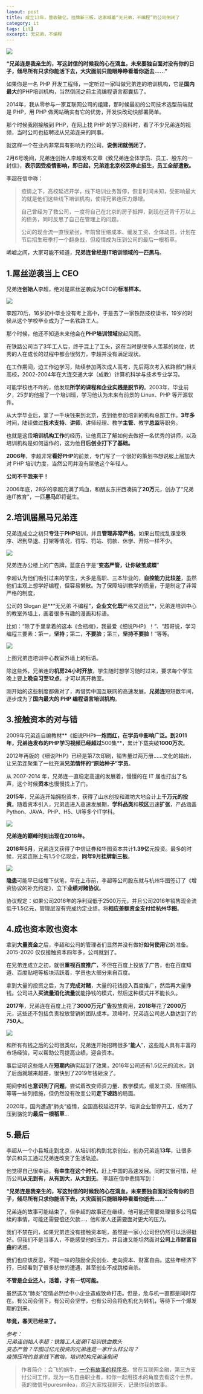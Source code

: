 ```yaml
---
layout: post
title: 成立13年，营收破亿，挂牌新三板，这家喊着“无兄弟，不编程”的公司倒闭了
category: it
tags: [it]
excerpt: 无兄弟，不编程
---
```


![](http://favorites.ren/assets/images/2020/it/xiongdilian01.jpeg)

**“兄弟连是我亲生的，写这封信的时候我的心在滴血，未来要独自面对没有你的日子，倾尽所有只求你能活下去，大灾面前只能眼睁睁看着你逝去……”**

如果你是一名 PHP 开发工程师，一定听过一家叫做兄弟连的培训机构，它是**国内最大**的PHP培训机构，当然倒闭之前主流编程语言都囊括了。

2014年，我从零参与一家互联网公司的组建，那时候最初的公司技术选型前端就是 PHP，用 PHP 做网站确实有它的优势，开发快改动快部署简单。

那个时候我刚接触到 PHP，在网上找 PHP 的学习资料时，看了不少兄弟连的视频，当时公司也招聘过从兄弟连来的同事。

就这样一个在业内非常具有影响力的公司，**说倒闭就倒闭了**。

2月6号晚间，兄弟连创始人李超发布文章《致兄弟连全体学员、员工、股东的一封信》，**表示因受疫情影响，即日起，兄弟连北京校区停止招生，员工全部遣散。**

李超在信中称：

>疫情之下，高校延迟开学，线下培训业务暂停，恢复时间未知，受影响最大的就是他们这些线下培训机构，使得兄弟连压力爆增。
>
>自己曾经为了救公司，一度将自己在北京的房子抵押，到现在还背千万以上的债务，同时反思了自己在管理上的问题。
>
>公司的现金流一直很紧张，年前曾压缩成本、缓发工资、全体动员，计划在节后招生旺季打一个翻身战，但疫情成为压到公司的最后一根稻草。

唏嘘之间，大家可能不知道，**兄弟连曾经是IT培训领域的一匹黑马**。


## 1.屌丝逆袭当上 CEO

兄弟连**创始人**李超，绝对是屌丝逆袭成为CEO的**标准样本**。

![](http://favorites.ren/assets/images/2020/it/xiongdilian01.jpeg)

李超70后，16岁初中毕业没有考上高中，于是去了一家铁路技校读书，19岁的时候从这个学校毕业成为了一名铁路工人。

那个时候，他还不知道未来他会在**PHP培训领域**掀起风雨。

在铁路公司当了3年工人后，终于混上了工头，这在当时是很多人羡慕的岗位，优秀的人在成长的过程中都会很努力，李超并没有满足现状。

在工作期间，边工作边学习，陆续参加两次成人高考，先后两次考入铁路部门相关高校，2002-2004年在大连交通大学（成教）计算机科学与技术专业学习。

可能学校也不咋的，他发现**所学的课程和企业实践是脱节的**。2003年，毕业前夕，25岁的他报了一个培训班，学习他认为未来有前景的 Linux、PHP 等开源软件。

从大学毕业后，拿了一千块钱来到北京，去到他参加培训的机构总部工作。**3年多**时间，陆续做过**技术支持**、**讲师**，讲师经理、教学**主管**、教学**总监**等职务。

也就是这段**培训机构工作**的经历，让他真正了解如何去做好一名优秀的讲师，以及培训机构是如何运作的，这为他**日后创业打下了基础。**

**2006年**，李超非常**看好PHP**的前景，专门写了一个很好的策划书想说服上层加大对 PHP 培训力度，当然公司并没有屌他这个年轻人。

**公司不干我来干！**

2006年底，28岁的李超充满了鸡血，和朋友东拼西凑搞了**20万**元，创办了“兄弟连IT教育”，一匹**黑马**即将诞生。

## 2.培训届黑马兄弟连

兄弟连成立之初只**专注**于**PHP**培训，并且**管理非常严格**，如果出现扰乱课堂秩序、迟到早退、打架等情况，罚写、罚站、罚款、休学、开除一样不少。

![](http://favorites.ren/assets/images/2020/it/xiongdilian01.jpeg)

兄弟连办公楼上的广告牌，蓝底白字是“**变态严管，让你破茧成蝶**”

李超认为他们吸引过来的学生，大多是高职、三本毕业的，**自控能力比较差**，虽然他们主观上想学好编程，但容易懒散。为了保障培训教学的质量，于是制定了非常严格的制度，

公司的 Slogan 是**“无兄弟 不编程“**，企业文化既**严格又逗比**，兄弟连培训中心的教室外墙上，画着很多有趣的漫画和标语。

比如：“除了手里拿着的这本《金瓶梅》，我最爱《细说PHP》！”、“超哥说，学习编程三要素：第一，**坚持**；第二，**不要脸**；第三，**坚持不要脸！**”等等。

![](http://favorites.ren/assets/images/2020/it/xiongdilian01.jpeg)

上图兄弟连培训中心教室外墙上的标语。

除这些外，兄弟连的**机房24小时开放**，学生随时想学习随时过来，要求每个学生晚上要**上晚自习至12点**，才可以离开教室。

刚开始的这些制度都做对了，再借势中国互联网的高速发展。**兄弟连**短短数年间，逐步成为了**国内最大的 PHP 编程语言培训机构**。


## 3.接触资本的对与错

2009年兄弟连自编教材**《细说PHP》**一炮而红，在学员中影响广泛。到2011年，兄弟连发布的PHP学习视频已经超过**500集**，累计下载突破**1000万次**。

2012年再版的《细说PHP》已经是第7次印刷，销售量过两万册……文化的输出，让兄弟连聚集了一批充满**兄弟情怀的“原始种子”学员**。

从 2007-2014 年，兄弟连一直稳定高速的发展着，慢慢的在 IT 届也打出了名声，这个时候**资本**也慢慢找上了门。

**2015年**，兄弟连开始拥抱资本，获得了山水创投和潍坊大地合计上**千万元的投资**。随着资本引入，兄弟连进入高速发展期，**学科品类**和**校区**迅速**扩张**，产品涵盖Python、JAVA、PHP、H5、UI等多个IT学科。

![](http://favorites.ren/assets/images/2020/it/xiongdilian01.jpeg)

**兄弟连的巅峰时刻出现在2016年。**

**2016年5月**，兄弟连又获得了中信证券和华图资本共计**1.39亿**元投资。最多的时候，兄弟连账上有1.5个亿现金，**同年9月挂牌新三板**。

![](http://favorites.ren/assets/images/2020/it/xiongdilian01.jpeg)

**隐患**可能早已经埋下伏笔，早在上市前，李超等公司股东就与杭州华图签订了《增资协议的补充约定》，立下**业绩对赌协议**。

协议规定：如果公司2016年的净利润低于2500万元，并且公司2016年销售现金流低于1.5亿元，管理层没有完成约定业绩，将**相应差额资金支付给杭州华图**。

## 4.成也资本败也资本

拿到**大量资金**之后，李超和公司的管理者们显然并没有做好**如何使用**它的准备。2015-2020 仅仅接触资本四年多，公司就到了。

在兄弟连成立之初，就很**重视百度推广**，不但在百度上投放了广告，也在百度知道、百度贴吧等板块活跃着，学员也大部分来自百度。

拿到大量的投资之后，为了**完成对赌**，大量的花钱投入百度推广，然后再大量挣钱。公司进入**买流量消化流量**就能挣钱的模式，然后这种模式并不能长久。

**2017年**，兄弟连在百度上花了**3000万元广告**投放费用，**2018年**花了**2000万**元，这些还不包括负责投放营销的团队成本。顶峰时，兄弟连公司总人数达到了约**750人**。

![](http://favorites.ren/assets/images/2020/it/xiongdilian01.jpeg)

和所有有钱之后的公司很类似，兄弟连开始招聘很多“**能人**”，这些能人具有丰富的市场经验，可以帮助公司提高业绩，迎合资本。

事后证明这些能人在**短期内**确实起到了效果，2016年公司还有1.5亿元的流水，到了后面就越来越差，很快到了2019年钱砸没了。

期间李超也**意识到了问题**，尝试着改变师资力量、教学模式，缓发工资、压缩团队等等一些列措施，但仍然没有改变公司**走下坡路**的局面。

2020年，国内遭遇“肺炎”疫情，全国高校延迟开学，培训企业暂停开工，成为了压到骆驼的**最后一根稻草**...

## 5.最后

李超从一个小县城走到北京，从培训机构到北京创业，创办兄弟连**13年**，让很多学员和员工通过兄弟连改变了生活轨迹。

他觉得自己很幸运，**有幸生在这个时代**，赶上中国的高速发展。同时又很可惜，经历公司**从无到有，从有到大，从大到无**。
李超在信中悲情写到：

**“兄弟连是我亲生的，写这封信的时候我的心在滴血，未来要独自面对没有你的日子，倾尽所有只求你能活下去，大灾面前只能眼睁睁看着你逝去……”**

兄弟连的故事可能结束了，但李超的故事还在继续，他可能还需要处理很多公司后续的事情，可能还需要偿还欠款...，他和家人还需要面对更大的压力。

我们不禁在问，如果兄弟连没有接触资本呢，虽然是一家小公司但仍然可以活得挺好。但我们不是当事人，不能感受他的压力，并且谁又能坦然面对**公司上市财富自由**的诱惑。

我们也应该反思，不能一味的鼓励全民创业、走向资本、财富自由。这些年经济下行，已经看到了很多悲惨的遭遇，甚至创业不成跳楼自杀。

**不管是企业还人，活着，才有一切可能。**

虽然这次“肺炎”疫情必然给中小企业造成致命打击。但是，危与机一直都是同时存在。有公司会倒下，有公司会坚守，也有公司会将危机化为转机，等待下一个爆发期的到来。

**毕竟，春天已经来了。**


*参考：  
兄弟连创始人李超：铁路工人逆袭IT培训铁血教头  
变态严管？华图过亿元投资的兄弟连是一家什么样公司？  
疫情压垮的首家线下教培，培训机构兄弟连倒闭*


>作者简介：会飞的蜗牛，[一个有故事的程序员](http://www.ityouknow.com/it/2019/12/18/xinzi-10year.html)。曾在互联网金融，第三方支付公司工作，现为一名自由职业者，和你一起用技术的角度去看这个世界。我的微信号puresmilea，欢迎大家找我聊天，记录你我的故事。

